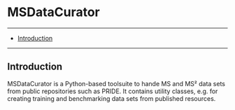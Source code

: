 # MSDataCurator

---

- [Introduction](#introduction)

---

## Introduction
MSDataCurator is a Python-based toolsuite to hande MS and MS² data sets from public repositories such as PRIDE. 
It contains utility classes, e.g. for creating training and benchmarking data sets from published resources. 
